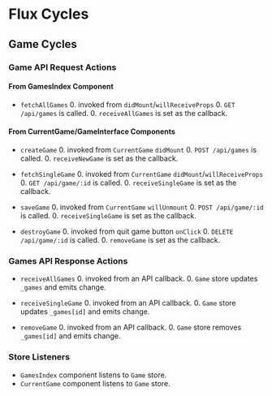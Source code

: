 # Flux Cycles

## Game Cycles

### Game API Request Actions

#### From GamesIndex Component

* `fetchAllGames`
  0. invoked from `didMount`/`willReceiveProps`
  0. `GET /api/games` is called.
  0. `receiveAllGames` is set as the callback.

#### From CurrentGame/GameInterface Components

* `createGame`
  0. invoked from `CurrentGame` `didMount`
  0. `POST /api/games` is called.
  0. `receiveNewGame` is set as the callback.

* `fetchSingleGame`
  0. invoked from `CurrentGame` `didMount`/`willReceiveProps`
  0. `GET /api/game/:id` is called.
  0. `receiveSingleGame` is set as the callback.

* `saveGame`
  0. invoked from `CurrentGame` `willUnmount`
  0. `POST /api/game/:id` is called.
  0. `receiveSingleGame` is set as the callback.

* `destroyGame`
  0. invoked from quit game button `onClick`
  0. `DELETE /api/game/:id` is called.
  0. `removeGame` is set as the callback.

### Games API Response Actions

* `receiveAllGames`
  0. invoked from an API callback.
  0. `Game` store updates `_games` and emits change.

* `receiveSingleGame`
  0. invoked from an API callback.
  0. `Game` store updates `_games[id]` and emits change.

* `removeGame`
  0. invoked from an API callback.
  0. `Game` store removes `_games[id]` and emits change.

### Store Listeners

* `GamesIndex` component listens to `Game` store.
* `CurrentGame` component listens to `Game` store.

